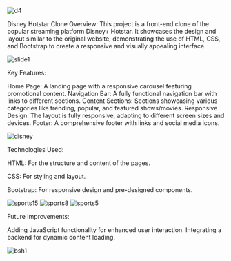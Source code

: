 ![d4](https://github.com/user-attachments/assets/334ba410-0427-4507-bc33-03f6549eba7f)


Disney Hotstar Clone
Overview:
This project is a front-end clone of the popular streaming platform Disney+ Hotstar. It showcases the design and layout similar to the original website, demonstrating the use of HTML, CSS, and Bootstrap to create a responsive and visually appealing interface.


![slide1](https://github.com/user-attachments/assets/c9747e0a-db5d-44ea-9ab3-dcb661fcf542)



Key Features:

Home Page: A landing page with a responsive carousel featuring promotional content.
Navigation Bar: A fully functional navigation bar with links to different sections.
Content Sections: Sections showcasing various categories like trending, popular, and featured shows/movies.
Responsive Design: The layout is fully responsive, adapting to different screen sizes and devices.
Footer: A comprehensive footer with links and social media icons.

![disney](https://github.com/user-attachments/assets/01706c38-8a94-45de-acce-709289d93426)


Technologies Used:

HTML: For the structure and content of the pages.

CSS: For styling and layout.

Bootstrap: For responsive design and pre-designed components.

![sports15](https://github.com/user-attachments/assets/89636165-4528-4236-8d63-144a0a4d51b2)
![sports8](https://github.com/user-attachments/assets/96978b5a-a254-4b38-b6d7-1923b9c0dddb)                                                                                                ![sports5](https://github.com/user-attachments/assets/0c7f572e-1653-464a-a6d2-d59d92f86cb4) 







Future Improvements:

Adding JavaScript functionality for enhanced user interaction.
Integrating a backend for dynamic content loading.

![bsh1](https://github.com/user-attachments/assets/1c1a5609-1d2f-4457-a0ce-3e60bee27f0e)


